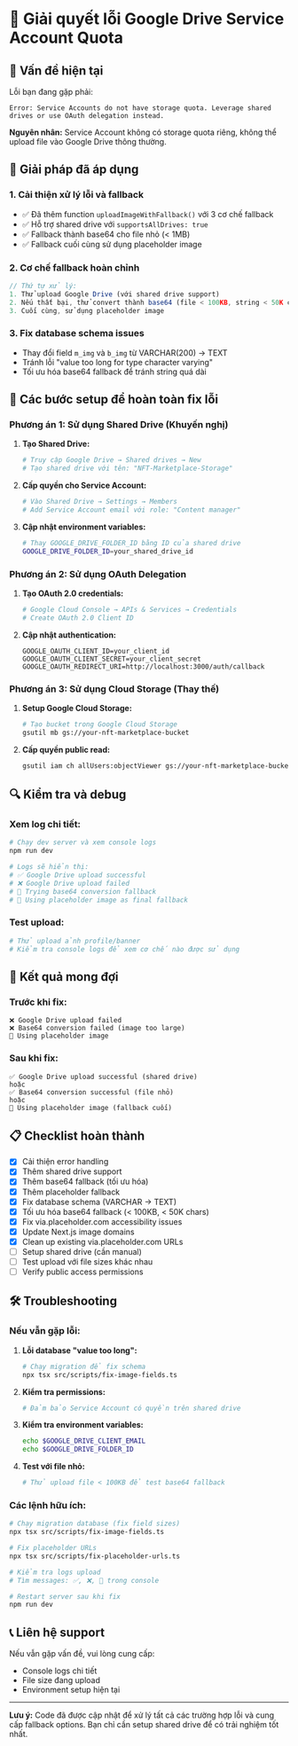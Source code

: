 # 🔧 Giải quyết lỗi Google Drive Service Account Quota

## 🚨 Vấn đề hiện tại

Lỗi bạn đang gặp phải:
```
Error: Service Accounts do not have storage quota. Leverage shared drives or use OAuth delegation instead.
```

**Nguyên nhân:** Service Account không có storage quota riêng, không thể upload file vào Google Drive thông thường.

## 🎯 Giải pháp đã áp dụng

### 1. **Cải thiện xử lý lỗi và fallback**
- ✅ Đã thêm function `uploadImageWithFallback()` với 3 cơ chế fallback
- ✅ Hỗ trợ shared drive với `supportsAllDrives: true`
- ✅ Fallback thành base64 cho file nhỏ (< 1MB)
- ✅ Fallback cuối cùng sử dụng placeholder image

### 2. **Cơ chế fallback hoàn chỉnh**

```typescript
// Thứ tự xử lý:
1. Thử upload Google Drive (với shared drive support)
2. Nếu thất bại, thử convert thành base64 (file < 100KB, string < 50K chars)
3. Cuối cùng, sử dụng placeholder image
```

### 3. **Fix database schema issues**
- Thay đổi field `m_img` và `b_img` từ VARCHAR(200) → TEXT
- Tránh lỗi "value too long for type character varying"
- Tối ưu hóa base64 fallback để tránh string quá dài

## 🔧 Các bước setup để hoàn toàn fix lỗi

### **Phương án 1: Sử dụng Shared Drive (Khuyến nghị)**

1. **Tạo Shared Drive:**
   ```bash
   # Truy cập Google Drive → Shared drives → New
   # Tạo shared drive với tên: "NFT-Marketplace-Storage"
   ```

2. **Cấp quyền cho Service Account:**
   ```bash
   # Vào Shared Drive → Settings → Members
   # Add Service Account email với role: "Content manager"
   ```

3. **Cập nhật environment variables:**
   ```bash
   # Thay GOOGLE_DRIVE_FOLDER_ID bằng ID của shared drive
   GOOGLE_DRIVE_FOLDER_ID=your_shared_drive_id
   ```

### **Phương án 2: Sử dụng OAuth Delegation**

1. **Tạo OAuth 2.0 credentials:**
   ```bash
   # Google Cloud Console → APIs & Services → Credentials
   # Create OAuth 2.0 Client ID
   ```

2. **Cập nhật authentication:**
   ```env
   GOOGLE_OAUTH_CLIENT_ID=your_client_id
   GOOGLE_OAUTH_CLIENT_SECRET=your_client_secret
   GOOGLE_OAUTH_REDIRECT_URI=http://localhost:3000/auth/callback
   ```

### **Phương án 3: Sử dụng Cloud Storage (Thay thế)**

1. **Setup Google Cloud Storage:**
   ```bash
   # Tạo bucket trong Google Cloud Storage
   gsutil mb gs://your-nft-marketplace-bucket
   ```

2. **Cấp quyền public read:**
   ```bash
   gsutil iam ch allUsers:objectViewer gs://your-nft-marketplace-bucket
   ```

## 🔍 Kiểm tra và debug

### **Xem log chi tiết:**
```bash
# Chạy dev server và xem console logs
npm run dev

# Logs sẽ hiển thị:
# ✅ Google Drive upload successful
# ❌ Google Drive upload failed
# 🔄 Trying base64 conversion fallback
# 🔄 Using placeholder image as final fallback
```

### **Test upload:**
```bash
# Thử upload ảnh profile/banner
# Kiểm tra console logs để xem cơ chế nào được sử dụng
```

## 🎯 Kết quả mong đợi

### **Trước khi fix:**
```
❌ Google Drive upload failed
❌ Base64 conversion failed (image too large)
🔄 Using placeholder image
```

### **Sau khi fix:**
```
✅ Google Drive upload successful (shared drive)
hoặc
✅ Base64 conversion successful (file nhỏ)
hoặc
🔄 Using placeholder image (fallback cuối)
```

## 📋 Checklist hoàn thành

- [x] Cải thiện error handling
- [x] Thêm shared drive support
- [x] Thêm base64 fallback (tối ưu hóa)
- [x] Thêm placeholder fallback
- [x] Fix database schema (VARCHAR → TEXT)
- [x] Tối ưu hóa base64 fallback (< 100KB, < 50K chars)
- [x] Fix via.placeholder.com accessibility issues
- [x] Update Next.js image domains
- [x] Clean up existing via.placeholder.com URLs
- [ ] Setup shared drive (cần manual)
- [ ] Test upload với file sizes khác nhau
- [ ] Verify public access permissions

## 🛠️ Troubleshooting

### **Nếu vẫn gặp lỗi:**

1. **Lỗi database "value too long":**
   ```bash
   # Chạy migration để fix schema
   npx tsx src/scripts/fix-image-fields.ts
   ```

2. **Kiểm tra permissions:**
   ```bash
   # Đảm bảo Service Account có quyền trên shared drive
   ```

3. **Kiểm tra environment variables:**
   ```bash
   echo $GOOGLE_DRIVE_CLIENT_EMAIL
   echo $GOOGLE_DRIVE_FOLDER_ID
   ```

4. **Test với file nhỏ:**
   ```bash
   # Thử upload file < 100KB để test base64 fallback
   ```

### **Các lệnh hữu ích:**

```bash
# Chạy migration database (fix field sizes)
npx tsx src/scripts/fix-image-fields.ts

# Fix placeholder URLs 
npx tsx src/scripts/fix-placeholder-urls.ts

# Kiểm tra logs upload
# Tìm messages: ✅, ❌, 🔄 trong console

# Restart server sau khi fix
npm run dev
```

## 📞 Liên hệ support

Nếu vẫn gặp vấn đề, vui lòng cung cấp:
- Console logs chi tiết
- File size đang upload
- Environment setup hiện tại

---

**Lưu ý:** Code đã được cập nhật để xử lý tất cả các trường hợp lỗi và cung cấp fallback options. Bạn chỉ cần setup shared drive để có trải nghiệm tốt nhất.